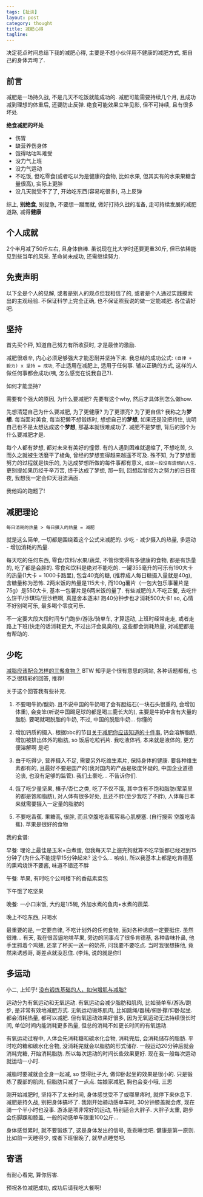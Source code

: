 ```yaml
---
tags: [扯淡]
layout: post
category: thought
title: 减肥心得
tagline: 
---
```


决定花点时间总结下我的减肥心得, 主要是不想小伙伴用不健康的减肥方式, 把自己的身体弄垮了.

前言
---

减肥是一场持久战, 不是几天不吃饭就能成功的. 减肥可能需要持续几个月, 且成功减到理想的体重后, 还要防止反弹. 绝食可能效果立竿见影, 但不可持续, 且有很多坏处.

**绝食减肥的坏处**

* 伤胃
* 缺营养伤身体
* 饿得咕咕叫难受
* 没力气上班
* 没力气运动
* 不吃饭, 但吃零食(或者吃以为是健康的食物, 比如水果, 但其实有的水果果糖含量很高), 实际上更胖
* 没几天就受不了了, 开始吃东西(容易吃很多), 马上反弹

综上, **别绝食**, 别捉急, 不要想一蹴而就, 做好打持久战的准备, 走可持续发展的减肥道路, 减得**健康**

个人成就
---

2个半月减了50斤左右, 且身体倍棒. 虽说现在比大学时还要更重30斤, 但已依稀能见到些当年的风采. 革命尚未成功, 还需继续努力.

免责声明
---

以下全是个人的见解, 或者是别人的观点但我相信了的, 或者是个人通过实践摸索出的主观经验. 不保证科学上完全正确, 也不保证照我说的做一定能减肥. 各位请好吧.

坚持
---

首先买个秤, 知道自己努力有所收获时, 才是最佳的激励. 

减肥很艰辛, 内心必须足够强大才能忍耐并坚持下来. 我总结的成功公式: `(自律 + 毅力) x 坚持 = 成功`, 不止适用在减肥上, 适用于任何事. 辅以正确的方式, 这样的人做任何事都会成功(咦, 怎么感觉在说我自己?). 

如何才能坚持?

需要有个强大的原因, 为什么要减肥? 先要有这个why, 然后才具体到怎么做how. 

先想清楚自己为什么要减肥, 为了更健康? 为了更漂亮? 为了更自信? 我称之为**梦想**. 每当面对美食, 每当犯懒不想锻炼时, 想想自己的**梦想**, 如果还是没把持住, 说明自己也不是太想达成这个**梦想**, 那基本就很难成功了. 减肥不是梦想, 背后的那个为什么要减肥才是.

每个人都有梦想, 都对未来有美好的憧憬. 有的人遇到困难就退缩了, 不想吃苦, 久而久之就被生活磨平了棱角, 曾经的梦想变得越来越遥不可及. 殊不知, 为了梦想而努力的过程就是快乐的, 为达成梦想所做的每件事都有意义, `成就一段没有遗憾的人生`. 更别提如果历经千辛万苦, 终于达成了梦想, 那一刻, 回想起曾经为之努力的日日夜夜, 我想我一定会仰天泪流满面.

我他妈的跑题了!

减肥理论
---

`每日消耗的热量 > 每日摄入的热量 = 减肥`

就是这么简单, 一切都是围绕着这个公式来减肥的. 少吃 - 减少摄入的热量, 多运动 - 增加消耗的热量. 

每天吃的任何东西, 零食/饮料/水果/蔬菜, 不管你觉得有多健康的食物, 都是有热量的, 吃了都是会胖的. 零食和饮料是绝对不能吃的. 一罐355毫升的可乐有190大卡的热量(1大卡 = 1000卡路里), 包含40克的糖, (推荐成人每日糖摄入量就是40g), 含糖量称为恐怖. 2两米饭的热量是115大卡, 而100g薯片（一包大包乐事薯片是75g）是550大卡, 基本一包薯片是6两米饭的量了. 有些减肥的人不吃正餐, 去吃什么饼干/沙琪玛/豆沙糕啊, 真是舍本逐末! 跑40分钟步也才消耗500大卡! so, 心情不好别喝可乐, 最多喝个零度可乐.

不一定要大段大段时间专门跑步/游泳/骑单车, 才算运动, 上班时经常走走, 或者走路上下班(快走的话消耗更大, 不过出汗会臭臭的), 这些都会消耗热量, 对减肥都是有帮助的. 

少吃
---

[减脂应该配合怎样的三餐食物？](http://www.zhihu.com/question/20616440) BTW 知乎是个很有意思的网站, 各种话题都有, 也不乏很精彩的回答, 推荐!

关于这个回答我有些补充.

1. 不要喝牛奶/酸奶. 且不说中国的牛奶喝了会有胆结石(一块石头很重的, 会增加体重), 会变笨(听说中国踢足球的都是喝三鹿长大的), 主要是牛奶中含有大量的脂肪. 要喝就喝脱脂的牛奶, 不过, 中国的脱脂牛奶... 你懂的

2. 增加钙质的摄入. 根据bbc的节目[关于减肥你应该知道的十件事](http://v.163.com/movie/2013/5/E/1/M8TBLASMF_M8TBLJSE1.html), 钙会溶解脂肪, 增加被排出体外的脂肪, so 饭后吃粒钙片. 我吃液体钙, 本来就是液体的, 更方便溶解啊 是吧

3. 由于吃得少, 营养摄入不足, 需要另外吃维生素片, 保持身体的健康. 要各种维生素都有的, 且最好不要是国产的(我对国内的产品是极度怀疑的, 中国企业道德沦丧, 也没有足够的监管). 我们土豪吃... 不告诉你们.

4. 饿了吃少量坚果, 榛子/杏仁之类, 吃了不仅不饿, 其中含有不饱和脂肪(荤菜里的都是饱和脂肪), 对人体有很多好处, 且还不胖(至少我吃了不胖), 人体每日本来就需要摄入一定量的脂肪的

5. 不要吃香蕉. 果糖高, 很胖, 而且空腹吃香蕉容易心肌梗塞. (自行搜索 空腹吃香蕉). 苹果是很好的食物

我的食谱: 

早餐: 理论上最佳是玉米+白煮蛋, 但我每天早上遛完狗就算不吃早饭都已经迟到15分钟了(为什么不能提早15分钟起来? 这个么... 咳咳), 所以我基本上都是吃肯德基的熏鸡烧饼不要酱, 味道不错还不胖

午餐: 苹果, 有时吃个公司楼下的香菇素菜包

下午饿了吃坚果

晚餐: 一小口米饭, 大约是1/5碗, 外加水煮的鱼肉+水煮的蔬菜.

晚上不吃东西, 只喝水

最重要的是, 一定要自律, 不吃计划外的任何食物, 面对各种诱惑一定要挺住. 虽然很难... 有天, 我在很苦逼地啃苹果, 旁边的同事点了很多肯德基, 各种香味扑鼻, 他手里抓着个鸡翅, 还拿了杯买一送一的奶茶, 问我要不要吃点. 当时我很想揍他, 竟然来诱惑哥, 哥差点就没忍住. (李炜, 说的就是你!)

多运动
---

小二, 上知乎! [没有锻炼基础的人，如何增肌与减脂?](http://www.zhihu.com/question/20687290)

运动分为有氧运动和无氧运动. 有氧运动会减少脂肪和肌肉, 比如骑单车/游泳/跑步, 是非常有效地减肥方式. 无氧运动锻炼肌肉, 比如跳绳/器械/俯卧撑/仰卧起坐. 都会消耗热量, 都可以减肥. 但有氧运动效果好很多, 因为无氧运动无法持续很长时间, 单位时间内能消耗更多热量, 但总的消耗不如更长时间的有氧运动.

有氧运动过程中, 人体会先消耗糖和碳水化合物, 消耗完后, 会消耗储存的脂肪. 平时吃的糖和碳水化合物, 没消耗完就会以脂肪的形式储存. 一般运动20分钟后就会消耗完糖, 开始消耗脂肪. 所以每次运动的时间长些效果更好. 现在我一般每次运动就运动一小时.

减脂时要减就会全身一起减, so 觉得肚子大, 做仰卧起坐的效果是很小的. 只是锻炼了腹部的肌肉, 但脂肪只减了一点点. 姑娘家减肥, 胸也会变小哦, 三思

刚开始减肥时, 坚持不了太长时间, 身体感觉受不了或哪里疼时, 就停下来休息下. 减肥是持久战, 别把身体搞坏了. 我刚开始骑动感单车时, 30分钟膝盖就会疼, 现在骑一个半小时也没事. 游泳是项非常好的运动, 特别适合大胖子. 大胖子太重, 跑步会伤脚踝和膝盖, 一般的动感单车限重100公斤... 

身体感觉累时, 就不要锻炼了, 这是身体发出的信号, 乖乖睡觉吧. 健康是第一原则. 比如前一天睡得少, 或者下班很晚了, 就早点睡觉吧. 



寄语
---

有耐心看完, 算你厉害. 

预祝各位减肥成功, 成功后请我吃大餐啊!